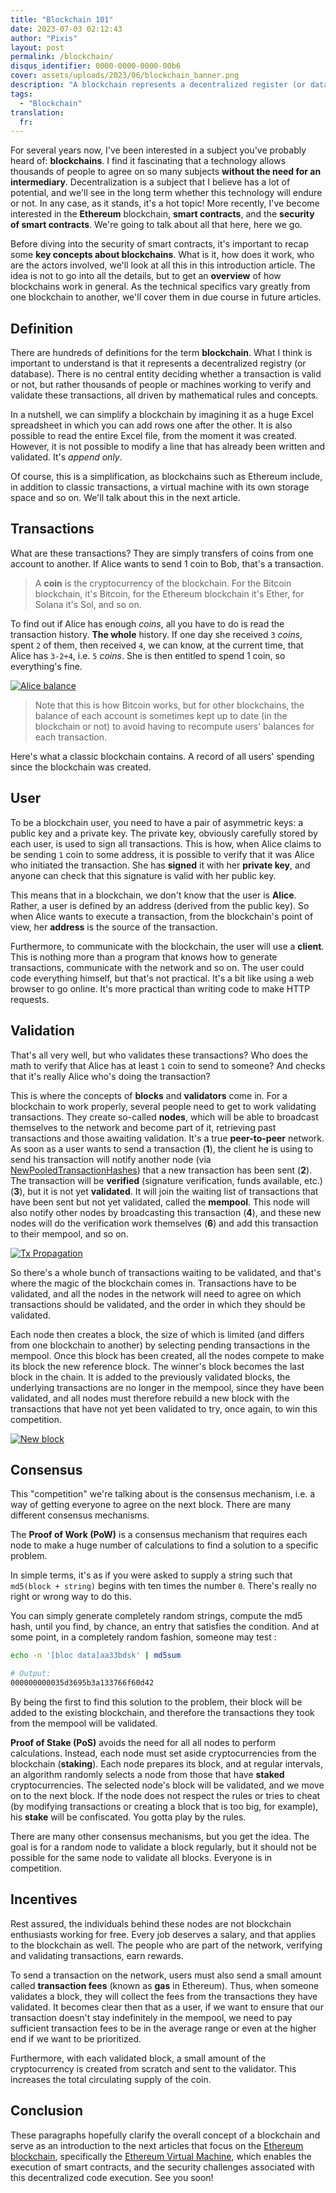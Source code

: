 ```yaml
---
title: "Blockchain 101"
date: 2023-07-03 02:12:43
author: "Pixis"
layout: post
permalink: /blockchain/
disqus_identifier: 0000-0000-0000-00b6
cover: assets/uploads/2023/06/blockchain_banner.png
description: "A blockchain represents a decentralized register (or database). There is no central entity deciding whether a transaction is valid or not, but rather thousands of people or machines working to verify and validate these transactions, all governed by precise mathematical rules and concepts."
tags:
  - "Blockchain"
translation:
  fr: 
---
```



For several years now, I've been interested in a subject you've probably heard of: **blockchains**. I find it fascinating that a technology allows thousands of people to agree on so many subjects **without the need for an intermediary**. Decentralization is a subject that I believe has a lot of potential, and we'll see in the long term whether this technology will endure or not. In any case, as it stands, it's a hot topic! More recently, I've become interested in the **Ethereum** blockchain, **smart contracts**, and the **security of smart contracts**. We're going to talk about all that here, here we go.

<!--more-->

Before diving into the security of smart contracts, it's important to recap some **key concepts about blockchains**. What is it, how does it work, who are the actors involved, we'll look at all this in this introduction article. The idea is not to go into all the details, but to get an **overview** of how blockchains work in general. As the technical specifics vary greatly from one blockchain to another, we'll cover them in due course in future articles.


## Definition

There are hundreds of definitions for the term **blockchain**. What I think is important to understand is that it represents a decentralized registry (or database). There is no central entity deciding whether a transaction is valid or not, but rather thousands of people or machines working to verify and validate these transactions, all driven by mathematical rules and concepts.

In a nutshell, we can simplify a blockchain by imagining it as a huge Excel spreadsheet in which you can add rows one after the other. It is also possible to read the entire Excel file, from the moment it was created. However, it is not possible to modify a line that has already been written and validated. It's _append only_.

Of course, this is a simplification, as blockchains such as Ethereum include, in addition to classic transactions, a virtual machine with its own storage space and so on. We'll talk about this in the next article.

## Transactions

What are these transactions? They are simply transfers of coins from one account to another. If Alice wants to send 1 coin to Bob, that's a transaction.

> A **coin** is the cryptocurrency of the blockchain. For the Bitcoin blockchain, it's Bitcoin, for the Ethereum blockchain it's Ether, for Solana it's Sol, and so on.

To find out if Alice has enough _coins_, all you have to do is read the transaction history. **The whole** history. If one day she received `3` _coins_, spent `2` of them, then received `4`, we can know, at the current time, that Alice has `3-2+4`, i.e. `5` _coins_. She is then entitled to spend 1 coin, so everything's fine.

[![Alice balance](/assets/uploads/2023/06/alice_balance.png)](/assets/uploads/2023/06/alice_balance.png)

> Note that this is how Bitcoin works, but for other blockchains, the balance of each account is sometimes kept up to date (in the blockchain or not) to avoid having to recompute users' balances for each transaction.

Here's what a classic blockchain contains. A record of all users' spending since the blockchain was created.

## User

To be a blockchain user, you need to have a pair of asymmetric keys: a public key and a private key. The private key, obviously carefully stored by each user, is used to sign all transactions. This is how, when Alice claims to be sending `1` coin to some address, it is possible to verify that it was Alice who initiated the transaction. She has **signed** it with her **private key**, and anyone can check that this signature is valid with her public key.

This means that in a blockchain, we don't know that the user is **Alice**. Rather, a user is defined by an address (derived from the public key). So when Alice wants to execute a transaction, from the blockchain's point of view, her **address** is the source of the transaction.

Furthermore, to communicate with the blockchain, the user will use a **client**. This is nothing more than a program that knows how to generate transactions, communicate with the network and so on. The user could code everything himself, but that's not practical. It's a bit like using a web browser to go online. It's more practical than writing code to make HTTP requests.

## Validation

That's all very well, but who validates these transactions? Who does the math to verify that Alice has at least `1` coin to send to someone? And checks that it's really Alice who's doing the transaction?

This is where the concepts of **blocks** and **validators** come in. For a blockchain to work properly, several people need to get to work validating transactions. They create so-called **nodes**, which will be able to broadcast themselves to the network and become part of it, retrieving past transactions and those awaiting validation. It's a true **peer-to-peer** network. As soon as a user wants to send a transaction (**1**), the client he is using to send his transaction will notify another node (via [NewPooledTransactionHashes](https://eips.ethereum.org/EIPS/eip-2464)) that a new transaction has been sent (**2**). The transaction will be **verified** (signature verification, funds available, etc.) (**3**), but it is not yet **validated**. It will join the waiting list of transactions that have been sent but not yet validated, called the **mempool**. This node will also notify other nodes by broadcasting this transaction (**4**), and these new nodes will do the verification work themselves (**6**) and add this transaction to their mempool, and so on.

[![Tx Propagation](/assets/uploads/2023/06/tx_propagation.png)](/assets/uploads/2023/06/tx_propagation.png)

So there's a whole bunch of transactions waiting to be validated, and that's where the magic of the blockchain comes in. Transactions have to be validated, and all the nodes in the network will need to agree on which transactions should be validated, and the order in which they should be validated.

Each node then creates a block, the size of which is limited (and differs from one blockchain to another) by selecting pending transactions in the mempool. Once this block has been created, all the nodes compete to make its block the new reference block. The winner's block becomes the last block in the chain. It is added to the previously validated blocks, the underlying transactions are no longer in the mempool, since they have been validated, and all nodes must therefore rebuild a new block with the transactions that have not yet been validated to try, once again, to win this competition.

[![New block](/assets/uploads/2023/06/blockchain_new_block.png)](/assets/uploads/2023/06/blockchain_new_block.png)


## Consensus

This "competition" we're talking about is the consensus mechanism, i.e. a way of getting everyone to agree on the next block. There are many different consensus mechanisms.

The **Proof of Work (PoW)** is a consensus mechanism that requires each node to make a huge number of calculations to find a solution to a specific problem.

In simple terms, it's as if you were asked to supply a string such that `md5(block + string)` begins with ten times the number `0`. There's really no right or wrong way to do this.

You can simply generate completely random strings, compute the md5 hash, until you find, by chance, an entry that satisfies the condition. And at some point, in a completely random fashion, someone may test :


```bash
echo -n '[bloc data]aa33bdsk' | md5sum

# Output:
000000000035d3695b3a133766f60d42
```

By being the first to find this solution to the problem, their block will be added to the existing blockchain, and therefore the transactions they took from the mempool will be validated.

**Proof of Stake (PoS)** avoids the need for all all nodes to perform calculations. Instead, each node must set aside cryptocurrencies from the blockchain (**staking**). Each node prepares its block, and at regular intervals, an algorithm randomly selects a node from those that have **staked** cryptocurrencies. The selected node's block will be validated, and we move on to the next block. If the node does not respect the rules or tries to cheat (by modifying transactions or creating a block that is too big, for example), his **stake** will be confiscated. You gotta play by the rules.

There are many other consensus mechanisms, but you get the idea. The goal is for a random node to validate a block regularly, but it should not be possible for the same node to validate all blocks. Everyone is in competition.

## Incentives

Rest assured, the individuals behind these nodes are not blockchain enthusiasts working for free. Every job deserves a salary, and that applies to the blockchain as well. The people who are part of the network, verifying and validating transactions, earn rewards.

To send a transaction on the network, users must also send a small amount called **transaction fees** (known as **gas** in Ethereum). Thus, when someone validates a block, they will collect the fees from the transactions they have validated. It becomes clear then that as a user, if we want to ensure that our transaction doesn't stay indefinitely in the mempool, we need to pay sufficient transaction fees to be in the average range or even at the higher end if we want to be prioritized.

Furthermore, with each validated block, a small amount of the cryptocurrency is created from scratch and sent to the validator. This increases the total circulating supply of the coin.

## Conclusion

These paragraphs hopefully clarify the overall concept of a blockchain and serve as an introduction to the next articles that focus on the [Ethereum blockchain](/ethereum/), specifically the [Ethereum Virtual Machine](/ethereum-virtual-machine), which enables the execution of smart contracts, and the security challenges associated with this decentralized code execution. See you soon!